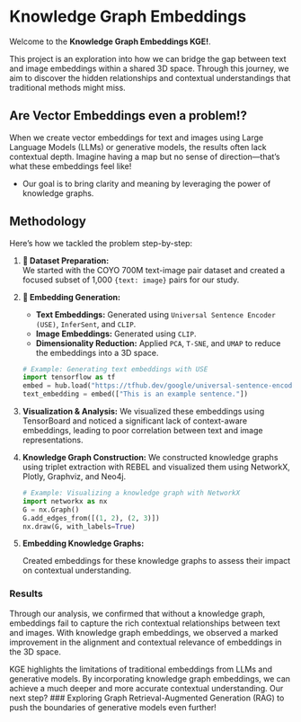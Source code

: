 # Knowledge Graph Embeddings

Welcome to the **Knowledge Graph Embeddings KGE!**. 

This project is an exploration into how we can bridge the gap between text and image embeddings within a shared 3D space. Through this journey, we aim to discover the hidden relationships and contextual understandings that traditional methods might miss.

## Are Vector Embeddings even a problem!?

When we create vector embeddings for text and images using Large Language Models (LLMs) or generative models, the results often lack contextual depth. Imagine having a map but no sense of direction—that’s what these embeddings feel like! 

- Our goal is to bring clarity and meaning by leveraging the power of knowledge graphs.

## Methodology 

Here’s how we tackled the problem step-by-step:

1. **📂 Dataset Preparation:**  
   We started with the COYO 700M text-image pair dataset and created a focused subset of 1,000 `{text: image}` pairs for our study.

2. **🔢 Embedding Generation:**  
   - **Text Embeddings:** Generated using `Universal Sentence Encoder (USE)`, `InferSent`, and `CLIP`.  
   - **Image Embeddings:** Generated using `CLIP`.
   - **Dimensionality Reduction:** Applied `PCA`, `T-SNE`, and `UMAP` to reduce the embeddings into a 3D space.


   ```python
   # Example: Generating text embeddings with USE
   import tensorflow as tf
   embed = hub.load("https://tfhub.dev/google/universal-sentence-encoder/4")
   text_embedding = embed(["This is an example sentence."])

3. **Visualization & Analysis:** 
   We visualized these embeddings using TensorBoard and noticed a significant lack of context-aware embeddings, leading to poor correlation between text and image representations.

4. **Knowledge Graph Construction:**
   We constructed knowledge graphs using triplet extraction with REBEL and visualized them using NetworkX, Plotly, Graphviz, and Neo4j.
   ``` python
   # Example: Visualizing a knowledge graph with NetworkX
   import networkx as nx
   G = nx.Graph()
   G.add_edges_from([(1, 2), (2, 3)])
   nx.draw(G, with_labels=True)
   ```
5. **Embedding Knowledge Graphs:**

   Created embeddings for these knowledge graphs to assess their impact on contextual understanding.


### Results
Through our analysis, we confirmed that without a knowledge graph, embeddings fail to capture the rich contextual relationships between text and images. With knowledge graph embeddings, we observed a marked improvement in the alignment and contextual relevance of embeddings in the 3D space.

KGE highlights the limitations of traditional embeddings from LLMs and generative models. By incorporating knowledge graph embeddings, we can achieve a much deeper and more accurate contextual understanding. Our next step? ### Exploring Graph Retrieval-Augmented Generation (RAG) to push the boundaries of generative models even further!

